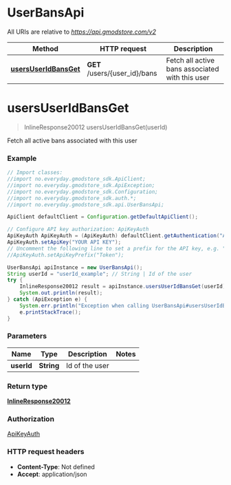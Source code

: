 # UserBansApi

All URIs are relative to *https://api.gmodstore.com/v2*

Method | HTTP request | Description
------------- | ------------- | -------------
[**usersUserIdBansGet**](UserBansApi.md#usersUserIdBansGet) | **GET** /users/{user_id}/bans | Fetch all active bans associated with this user

<a name="usersUserIdBansGet"></a>
# **usersUserIdBansGet**
> InlineResponse20012 usersUserIdBansGet(userId)

Fetch all active bans associated with this user

### Example
```java
// Import classes:
//import no.everyday.gmodstore_sdk.ApiClient;
//import no.everyday.gmodstore_sdk.ApiException;
//import no.everyday.gmodstore_sdk.Configuration;
//import no.everyday.gmodstore_sdk.auth.*;
//import no.everyday.gmodstore_sdk.api.UserBansApi;

ApiClient defaultClient = Configuration.getDefaultApiClient();

// Configure API key authorization: ApiKeyAuth
ApiKeyAuth ApiKeyAuth = (ApiKeyAuth) defaultClient.getAuthentication("ApiKeyAuth");
ApiKeyAuth.setApiKey("YOUR API KEY");
// Uncomment the following line to set a prefix for the API key, e.g. "Token" (defaults to null)
//ApiKeyAuth.setApiKeyPrefix("Token");

UserBansApi apiInstance = new UserBansApi();
String userId = "userId_example"; // String | Id of the user
try {
    InlineResponse20012 result = apiInstance.usersUserIdBansGet(userId);
    System.out.println(result);
} catch (ApiException e) {
    System.err.println("Exception when calling UserBansApi#usersUserIdBansGet");
    e.printStackTrace();
}
```

### Parameters

Name | Type | Description  | Notes
------------- | ------------- | ------------- | -------------
 **userId** | **String**| Id of the user |

### Return type

[**InlineResponse20012**](InlineResponse20012.md)

### Authorization

[ApiKeyAuth](../README.md#ApiKeyAuth)

### HTTP request headers

 - **Content-Type**: Not defined
 - **Accept**: application/json

